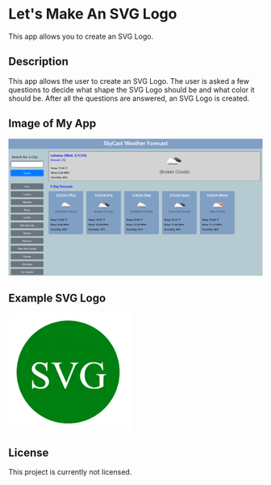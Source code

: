 # Let's Make An SVG Logo

This app allows you to create an SVG Logo.

## Description

This app allows the user to create an SVG Logo.  The user is asked a few questions to decide what shape the SVG Logo should be and what color it should be.  After all the questions are answered, an SVG Logo is created.

## Image of My App
 
<img src="./public/assets/images/webpage.png" alt="SVG Logo webpage image"/>
 
## Example SVG Logo
 
<img src="./public/assets/images/svgLogo.png" alt="Exmple SVG Logo image"/>
 
 ## License

This project is currently not licensed.